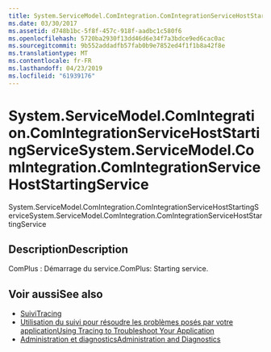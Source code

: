 ```yaml
---
title: System.ServiceModel.ComIntegration.ComIntegrationServiceHostStartingService
ms.date: 03/30/2017
ms.assetid: d748b1bc-5f8f-457c-918f-aadbc1c580f6
ms.openlocfilehash: 5720ba2930f13dd46d6e34f7a3bdce9ed6cac0ac
ms.sourcegitcommit: 9b552addadfb57fab0b9e7852ed4f1f1b8a42f8e
ms.translationtype: MT
ms.contentlocale: fr-FR
ms.lasthandoff: 04/23/2019
ms.locfileid: "61939176"
---
```

# <a name="systemservicemodelcomintegrationcomintegrationservicehoststartingservice"></a><span data-ttu-id="a06a4-102">System.ServiceModel.ComIntegration.ComIntegrationServiceHostStartingService</span><span class="sxs-lookup"><span data-stu-id="a06a4-102">System.ServiceModel.ComIntegration.ComIntegrationServiceHostStartingService</span></span>
<span data-ttu-id="a06a4-103">System.ServiceModel.ComIntegration.ComIntegrationServiceHostStartingService</span><span class="sxs-lookup"><span data-stu-id="a06a4-103">System.ServiceModel.ComIntegration.ComIntegrationServiceHostStartingService</span></span>  
  
## <a name="description"></a><span data-ttu-id="a06a4-104">Description</span><span class="sxs-lookup"><span data-stu-id="a06a4-104">Description</span></span>  
 <span data-ttu-id="a06a4-105">ComPlus : Démarrage du service.</span><span class="sxs-lookup"><span data-stu-id="a06a4-105">ComPlus: Starting service.</span></span>  
  
## <a name="see-also"></a><span data-ttu-id="a06a4-106">Voir aussi</span><span class="sxs-lookup"><span data-stu-id="a06a4-106">See also</span></span>

- [<span data-ttu-id="a06a4-107">Suivi</span><span class="sxs-lookup"><span data-stu-id="a06a4-107">Tracing</span></span>](../../../../../docs/framework/wcf/diagnostics/tracing/index.md)
- [<span data-ttu-id="a06a4-108">Utilisation du suivi pour résoudre les problèmes posés par votre application</span><span class="sxs-lookup"><span data-stu-id="a06a4-108">Using Tracing to Troubleshoot Your Application</span></span>](../../../../../docs/framework/wcf/diagnostics/tracing/using-tracing-to-troubleshoot-your-application.md)
- [<span data-ttu-id="a06a4-109">Administration et diagnostics</span><span class="sxs-lookup"><span data-stu-id="a06a4-109">Administration and Diagnostics</span></span>](../../../../../docs/framework/wcf/diagnostics/index.md)
